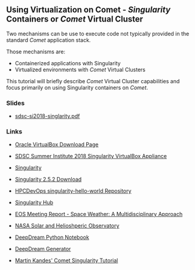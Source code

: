 ## Using Virtualization on Comet - _Singularity_ Containers or _Comet_ Virtual Cluster

Two mechanisms can be use to execute code not typically provided in the standard
 _Comet_ application stack.

Those mechanisms are:

- Containerized applications with Singularity
- Virtualized environments with _Comet_ Virtual Clusters

This tutorial will briefly describe _Comet_ Virtual Cluster capabilities and
focus primarily on using Singularity containers on _Comet_.

### Slides

- [sdsc-si2018-singlarity.pdf](./sdsc-si2018-singlarity.pdf)

### Links

- [Oracle VirtualBox Download Page](https://www.virtualbox.org/)
- [SDSC Summer Institute 2018 Singularity VirtualBox Appliance](https://forge.sdsc.edu/si2018-singularity.ova)

- [Singularity](https://www.sylabs.io/singularity/)
- [Singularity 2.5.2 Download](https://github.com/singularityware/singularity/releases/download/2.5.2/singularity-2.5.2.tar.gz)
- [HPCDevOps singularity-hello-world Repository](https://github.com/hpcdevops/singularity-hello-world)

- [Singularity Hub](https://singularity-hub.org)

- [EOS Meeting Report - Space Weather: A Multidisciplinary Approach](https://event.cwi.nl/spaceweather2017/LC_poster_space_weather_2017.png)
- [NASA Solar and Helioshperic Observatory](https://sohowww.nascom.nasa.gov/)

- [DeepDream Python Notebook](https://github.com/google/deepdream/blob/master/dream.ipynb)
- [DeepDream Generator](https://deepdreamgenerator.com/)

- [Martin Kandes' Comet Singularity Tutorial](https://www.sdsc.edu/support/user_guides/tutorials/running_singularity_on_comet.html
)
